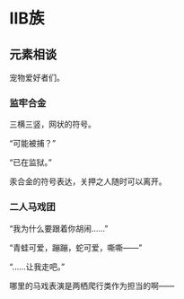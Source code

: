 # ⅡB族

## 元素相谈

宠物爱好者们。

### 监牢合金

三横三竖，网状的符号。

<span class="c080">“可能被捕？”</span>

<span class="c080">“已在监狱。”</span>

汞合金的符号表达，关押之人随时可以离开。

### 二人马戏团

<span class="c030">“我为什么要跟着你胡闹……”</span>

<span class="c048">“青蛙可爱，蹦蹦，蛇可爱，嘶嘶——”</span>

<span class="c030">“……让我走吧。”</span>

哪里的马戏表演是两栖爬行类作为担当的啊——
